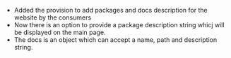 - Added the provision to add packages and docs description for the website by the consumers
- Now there is an option to provide a package description string whicj will be displayed on the main page.
- The docs is an object which can accept a name, path and description string.
